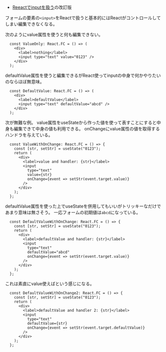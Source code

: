 * [Reeactでinputを扱う](https://qiita.com/takaki@github/items/8125535791b1bab8c85a)の改訂版

フォームの要素の`<input>`をReactで扱うと基本的にはReactがコントロールしてしまい編集できなくなる。

次のようにvalue属性を使うと何も編集できない。

```tsx
  const ValueOnly: React.FC = () => (
    <div>
      <label>nothing</label>
      <input type="text" value="0123" />
    </div>
  );
```

defaultValue属性を使うと編集できるがReact使ってinputの中身で何かやりたいのならほぼ無意味。

```tsx
  const DefaultValue: React.FC = () => (
    <div>
      <label>defaultValue</label>
      <input type="text" defaultValue="abcd" />
    </div>
  );
```

次が無難な例。
value属性をuseStateから作った値を使って表すことにすると中身も編集できて中身の値も利用できる。
onChangeにvalue属性の値を取得するハンドラを与えている。

```tsx
  const ValueWithOnChange: React.FC = () => {
    const [str, setStr] = useState("0123");
    return (
      <div>
        <label>value and handler: {str}</label>
        <input
          type="text"
          value={str}
          onChange={event => setStr(event.target.value)}
        />
      </div>
    );
  };
```

defaultValue属性を使った上でuseStateを併用してもいいがトリッキーなだけであまり意味は無さそう。
一応フォームの初期値は`abcd`になっている。

```tsx
  const DefaultValueWithOnChange: React.FC = () => {
    const [str, setStr] = useState("0123");
    return (
      <div>
        <label>defaultValue and handler: {str}</label>
        <input
          type="text"
          defaultValue="abcd"
          onChange={event => setStr(event.target.value)}
        />
      </div>
    );
  };
```

これは素直にvalue使えばという感じになる。

```tsx
  const DefaultValueWithOnChange2: React.FC = () => {
    const [str, setStr] = useState("0123");
    return (
      <div>
        <label>defaultValue and handler 2: {str}</label>
        <input
          type="text"
          defaultValue={str}
          onChange={event => setStr(event.target.defaultValue)}
        />
      </div>
    );
  };
```
